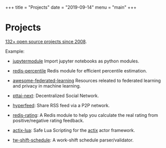 +++
title = "Projects"
date = "2019-09-14"
menu = "main"
+++

# Projects

[132+ open source projects since 2008](https://github.com/poga).

Example:

* [jupytermodule](https://github.com/poga/jupytermodule) Import jupyter notebooks as python modules.

* [redis-percentile](https://github.com/poga/redis-percentile) Redis module for efficient percentile estimation.

* [awesome-federated-learning](https://github.com/poga/awesome-federated-learning) Resources releated to federated learning and privacy in machine learning.

* [pttai-next](https://github.com/ailabstw/pttai-next): Decentralized Social Network.

* [hyperfeed](https://github.com/poga/hyperfeed): Share RSS feed via a P2P network.

* [redis-rating](https://github.com/poga/redis-rating): A Redis module to help you calculate the real rating from positive/negative rating feedback.

* [actix-lua](https://github.com/poga/actix-lua): Safe Lua Scripting for the [actix](https://github.com/actix/actix) actor framework.

* [tw-shift-schedule](https://github.com/g0v/tw-shift-schedule): A work-shift schedule parser/validator.
